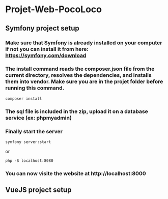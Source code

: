# Projet-Web-PocoLoco
## Symfony project setup
### Make sure that Symfony is already installed on your computer if not you can install it from here: https://symfony.com/download
### The install command reads the composer.json file from the current directory, resolves the dependencies, and installs them into vendor. Make sure you are in the projet folder before running this command.
```
composer install
```
### The sql file is included in the zip, upload it on a database service (ex: phpmyadmin)
### Finally start the server
```
symfony server:start
``` 
or 
```
php -S localhost:8080
```
### You can now visite the website at http://localhost:8000

## VueJS project setup
